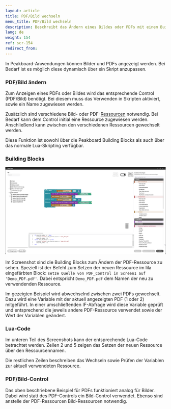 ```yaml
---
layout: article
title: PDF/Bild wechseln
menu_title: PDF/Bild wechseln
description: Beschreibt das Ändern eines Bildes oder PDFs mit einem Building Block oder Skript.
lang: de
weight: 154
ref: scr-154
redirect_from:
---
```


In Peakboard-Anwendungen können Bilder und PDFs angezeigt werden. Bei Bedarf ist es möglich diese dynamisch über ein Skript anzupassen.

### PDF/Bild ändern

Zum Anzeigen eines PDFs oder Bildes wird das entsprechende Control (PDF/Bild) benötigt. Bei diesem muss das Verwenden in Skripten aktiviert, sowie ein Name zugewiesen werden.

Zusätzlich sind verschiedene Bild- oder PDF-[Ressourcen](https://help.peakboard.com/resources/de-resources-intro.html) notwendig. Bei Bedarf kann dem Control initial eine Ressource zugewiesen werden. Anschließend kann zwischen den verschiedenen Ressourcen gewechselt werden.

Diese Funktion ist sowohl über die Peakboard Building Blocks als auch über das normale Lua-Skripting verfügbar.

### Building Blocks

![Building Blocks PDF wechseln](/assets/images/scripting/Scripting_Beispiele/pdf-image-change/de-pdf-change-script.png)

Im Screenshot sind die Building Blocks zum Ändern der PDF-Ressource zu sehen. Speziell ist der Befehl zum Setzen der neuen Ressource im lila eingefärbten Block: ```setze Quelle von PDF_Control in Screen1 auf 'Demo_PDF.pdf'```. Dabei entspricht ```Demo_PDF.pdf``` dem Namen der neu zu verwendenden Ressource.

Im gezeigten Beispiel wird abwechselnd zwischen zwei PDFs gewechselt. Dazu wird eine Variable mit der aktuell angezeigten PDF (1 oder 2) mitgeführt. In einer umschließenden IF-Abfrage wird diese Variable geprüft und entsprechend die jeweils andere PDF-Ressource verwendet sowie der Wert der Variablen geändert.

### Lua-Code

Im unteren Teil des Screenshots kann der entsprechende Lua-Code betrachtet werden. Zeilen 2 und 5 zeigen das Setzen der neuen Ressource über den Ressourcennamen.

Die restlichen Zeilen beschreiben das Wechseln sowie Prüfen der Variablen zur aktuell verwendeten Ressource.

### PDF/Bild-Control

Das oben beschriebene Beispiel für PDFs funktioniert analog für Bilder. Dabei wird statt des PDF-Controls ein Bild-Control verwendet. Ebenso sind anstelle der PDF-Ressourcen Bild-Ressourcen notwendig.